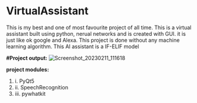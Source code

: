 # VirtualAssistant

This is my best and one of most favourite project of all time. This is a virtual assistant built using python, nerual networks and is created with GUI.
it is just like ok google and Alexa. This project is done without any machine learning algorithm. This AI assistant is a IF-ELIF model

**#Project output:**
![Screenshot_20230211_111618](https://user-images.githubusercontent.com/61658750/222205557-a16b7de5-6185-405f-8b92-377f348771cf.png)


<b>project modules:</b>
<ol>
<li>i. PyQt5</li>
<li>ii. SpeechRecognition</li>
  <li>iii. pywhatkit</li>
</ol>

